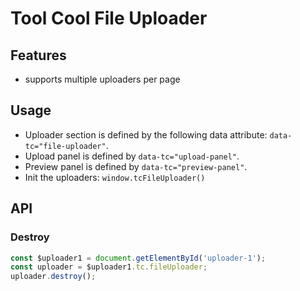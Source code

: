# Tool Cool File Uploader

## Features
- supports multiple uploaders per page

## Usage
- Uploader section is defined by the following data attribute: `data-tc="file-uploader"`.
- Upload panel is defined by `data-tc="upload-panel"`.
- Preview panel is defined by `data-tc="preview-panel"`.
- Init the uploaders: `window.tcFileUploader()`

## API

### Destroy
```js
const $uploader1 = document.getElementById('uploader-1');
const uploader = $uploader1.tc.fileUploader;
uploader.destroy();
```